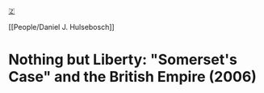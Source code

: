 [🇿](zotero://select/library/items/MYAG6NID)

[[People/Daniel J. Hulsebosch]] 
# Nothing but Liberty: "Somerset's Case" and the British Empire (2006)

